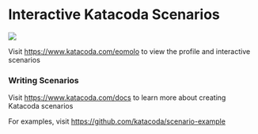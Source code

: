 # Interactive Katacoda Scenarios

[![](http://shields.katacoda.com/katacoda/eomolo/count.svg)](https://www.katacoda.com/eomolo "Get your profile on Katacoda.com")

Visit https://www.katacoda.com/eomolo to view the profile and interactive scenarios

### Writing Scenarios
Visit https://www.katacoda.com/docs to learn more about creating Katacoda scenarios

For examples, visit https://github.com/katacoda/scenario-example
